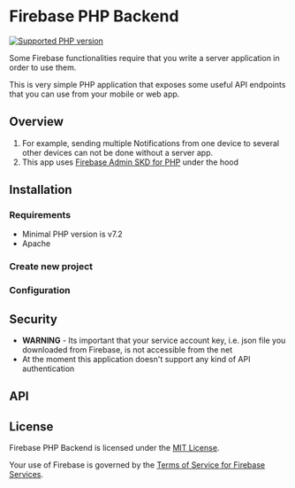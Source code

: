 # Firebase PHP Backend

[![Supported PHP version](https://img.shields.io/static/v1?logo=php&label=PHP&message=%5E7.2&color=777bb4)](https://github.com/mi5ha/firebase-php-backend)

Some Firebase functionalities require that you write a server application in order to use them.

This is very simple PHP application that exposes some useful API endpoints that you can use from your mobile or web app.

## Overview

1. For example, sending multiple Notifications from one device to several other
devices can not be done without a server app.
2. This app uses [Firebase Admin SKD for PHP](https://github.com/kreait/firebase-php) under the hood

## Installation

### Requirements

- Minimal PHP version is v7.2
- Apache

### Create new project

### Configuration

## Security

- **WARNING** - Its important that your service account key, i.e. json file you
  downloaded from Firebase, is not accessible from the net
- At the moment this application doesn't support any kind of API authentication

## API

## License

Firebase PHP Backend is licensed under the [MIT License](LICENSE).

Your use of Firebase is governed by the [Terms of Service for Firebase Services](https://firebase.google.com/terms/).